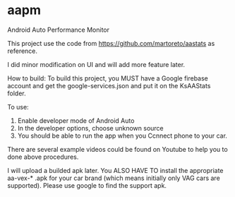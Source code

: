 # aapm
Android Auto Performance Monitor

This project use the code from https://github.com/martoreto/aastats as reference.

I did minor modification on UI and will add more feature later.

How to build:
To build this project, you MUST have a Google firebase account and get the google-services.json and put it on the KsAAStats folder.

To use:
1. Enable developer mode of Android Auto
2. In the developer options, choose unknown source
3. You should be able to run the app when you Ccnnect phone to your car.

There are several example videos could be found on Youtube to help you to done above procedures.

I will upload a builded apk later.
You ALSO HAVE TO install the appropriate aa-vex-* .apk for your car brand (which means initially only VAG cars are supported).
Please use google to find the support apk.

